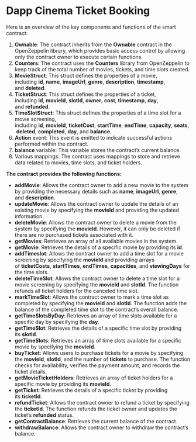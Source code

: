 # Dapp Cinema Ticket Booking

Here is an overview of the key components and functions of the smart contract:

1. **Ownable**: The contract inherits from the **Ownable** contract in the OpenZeppelin library, which provides basic access control by allowing only the contract owner to execute certain functions.
2. **Counters**: The contract uses the **Counters** library from OpenZeppelin to keep track of the total number of movies, tickets, and time slots created.
3. **MovieStruct**: This struct defines the properties of a movie, including **id**, **name**, **imageUrl**, **genre**, **description**, **timestamp**, and **deleted**.
4. **TicketStruct**: This struct defines the properties of a ticket, including **id**, **movieId**, **slotId**, **owner**, **cost**, **timestamp**, **day**, and **refunded**.
5. **TimeSlotStruct**: This struct defines the properties of a time slot for a movie screening, including **id**, **movieId**, **ticketCost**, **startTime**, **endTime**, **capacity**, **seats**, **deleted**, **completed**, **day**, and **balance**.
6. **Action** event: This event is emitted to indicate successful actions performed within the contract.
7. **balance** variable: This variable stores the contract’s current balance.
8. Various mappings: The contract uses mappings to store and retrieve data related to movies, time slots, and ticket holders.

**The contract provides the following functions:**

- **addMovie**: Allows the contract owner to add a new movie to the system by providing the necessary details such as **name**, **imageUrl**, **genre**, and **description**.
- **updateMovie**: Allows the contract owner to update the details of an existing movie by specifying the **movieId** and providing the updated information.
- **deleteMovie**: Allows the contract owner to delete a movie from the system by specifying the **movieId**. However, it can only be deleted if there are no purchased tickets associated with it.
- **getMovies**: Retrieves an array of all available movies in the system.
- **getMovie**: Retrieves the details of a specific movie by providing its **id**.
- **addTimeslot**: Allows the contract owner to add a time slot for a movie screening by specifying the **movieId** and providing arrays of **ticketCosts**, **startTimes**, **endTimes**, **capacities**, and **viewingDays** for the time slots.
- **deleteTimeSlot**: Allows the contract owner to delete a time slot for a movie screening by specifying the **movieId** and **slotId**. The function refunds all ticket holders for the canceled time slot.
- **markTimeSlot**: Allows the contract owner to mark a time slot as completed by specifying the **movieId** and **slotId**. The function adds the balance of the completed time slot to the contract’s overall balance.
- **getTimeSlotsByDay**: Retrieves an array of time slots available for a specific day by specifying the **day**.
- **getTimeSlot**: Retrieves the details of a specific time slot by providing its **slotId**.
- **getTimeSlots**: Retrieves an array of time slots available for a specific movie by specifying the **movieId**.
- **buyTicket**: Allows users to purchase tickets for a movie by specifying the **movieId**, **slotId**, and the number of **tickets** to purchase. The function checks for availability, verifies the payment amount, and records the ticket details.
- **getMovieTicketHolders**: Retrieves an array of ticket holders for a specific movie by providing its **movieId**.
- **getTicket**: Retrieves the details of a specific ticket by providing its **ticketId**.
- **refundTicket**: Allows the contract owner to refund a ticket by specifying the **ticketId**. The function refunds the ticket owner and updates the ticket’s **refunded** status.
- **getContractBalance**: Retrieves the current balance of the contract.
- **withdrawBalance**: Allows the contract owner to withdraw the contract’s balance.